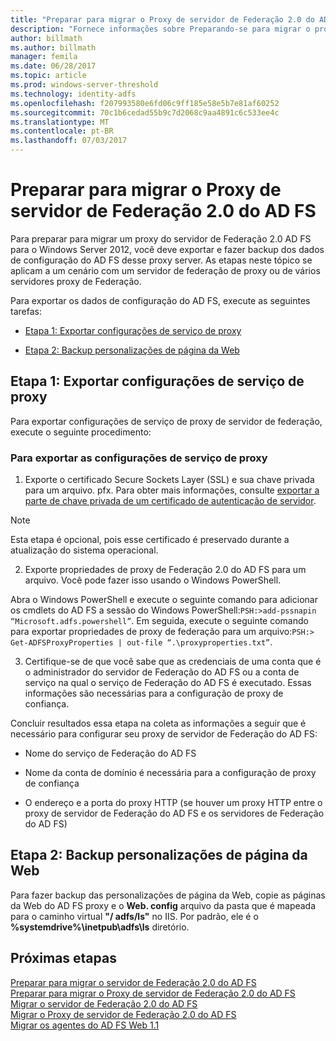 ```yaml
---
title: "Preparar para migrar o Proxy de servidor de Federação 2.0 do AD FS"
description: "Fornece informações sobre Preparando-se para migrar o proxy do servidor do AD FS para o Windows Server 2012."
author: billmath
ms.author: billmath
manager: femila
ms.date: 06/28/2017
ms.topic: article
ms.prod: windows-server-threshold
ms.technology: identity-adfs
ms.openlocfilehash: f207993580e6fd06c9ff185e58e5b7e81af60252
ms.sourcegitcommit: 70c1b6cedad55b9c7d2068c9aa4891c6c533ee4c
ms.translationtype: MT
ms.contentlocale: pt-BR
ms.lasthandoff: 07/03/2017
---
```

# <a name="prepare-to-migrate-the-ad-fs-20-federation-server-proxy"></a>Preparar para migrar o Proxy de servidor de Federação 2.0 do AD FS

Para preparar para migrar um proxy do servidor de Federação 2.0 AD FS para o Windows Server 2012, você deve exportar e fazer backup dos dados de configuração do AD FS desse proxy server.  As etapas neste tópico se aplicam a um cenário com um servidor de federação de proxy ou de vários servidores proxy de Federação.  
  
 Para exportar os dados de configuração do AD FS, execute as seguintes tarefas:  
  
-   [Etapa 1: Exportar configurações de serviço de proxy](#step-1-export-proxy-service-settings)  
  
-   [Etapa 2: Backup personalizações de página da Web](#step-2-back-up-webpage-customizations)  
  
##  <a name="step-1-export-proxy-service-settings"></a>Etapa 1: Exportar configurações de serviço de proxy  
 Para exportar configurações de serviço de proxy de servidor de federação, execute o seguinte procedimento:  
  
### <a name="to-export-proxy-service-settings"></a>Para exportar as configurações de serviço de proxy  
  
1.  Exporte o certificado Secure Sockets Layer (SSL) e sua chave privada para um arquivo. pfx. Para obter mais informações, consulte [exportar a parte de chave privada de um certificado de autenticação de servidor](export-the-private-key-portion-of-a-server-authentication-certificate.md).  
  
> [!NOTE]
>  Esta etapa é opcional, pois esse certificado é preservado durante a atualização do sistema operacional.  
  
2.  Exporte propriedades de proxy de Federação 2.0 do AD FS para um arquivo. Você pode fazer isso usando o Windows PowerShell.  
  
Abra o Windows PowerShell e execute o seguinte comando para adicionar os cmdlets do AD FS a sessão do Windows PowerShell:`PSH:>add-pssnapin “Microsoft.adfs.powershell”`. Em seguida, execute o seguinte comando para exportar propriedades de proxy de federação para um arquivo:`PSH:> Get-ADFSProxyProperties | out-file “.\proxyproperties.txt”`.  
  
3.  Certifique-se de que você sabe que as credenciais de uma conta que é o administrador do servidor de Federação do AD FS ou a conta de serviço na qual o serviço de Federação do AD FS é executado.  Essas informações são necessárias para a configuração de proxy de confiança.  
  
 Concluir resultados essa etapa na coleta as informações a seguir que é necessário para configurar seu proxy de servidor de Federação do AD FS:  
  
-   Nome do serviço de Federação do AD FS  
  
-   Nome da conta de domínio é necessária para a configuração de proxy de confiança  
  
-   O endereço e a porta do proxy HTTP (se houver um proxy HTTP entre o proxy de servidor de Federação do AD FS e os servidores de Federação do AD FS)  
  
##  <a name="step-2-back-up-webpage-customizations"></a>Etapa 2: Backup personalizações de página da Web  
 Para fazer backup das personalizações de página da Web, copie as páginas da Web do AD FS proxy e o **Web. config** arquivo da pasta que é mapeada para o caminho virtual **"/ adfs/ls"** no IIS.  Por padrão, ele é o **%systemdrive%\inetpub\adfs\ls** diretório.  
  
## <a name="next-steps"></a>Próximas etapas
 [Preparar para migrar o servidor de Federação 2.0 do AD FS](prepare-to-migrate-ad-fs-fed-server.md)   
 [Preparar para migrar o Proxy de servidor de Federação 2.0 do AD FS](prepare-to-migrate-ad-fs-fed-proxy.md)   
 [Migrar o servidor de Federação 2.0 do AD FS](migrate-the-ad-fs-fed-server.md)   
 [Migrar o Proxy de servidor de Federação 2.0 do AD FS](migrate-the-ad-fs-2-fed-server-proxy.md)   
 [Migrar os agentes do AD FS Web 1.1](migrate-the-ad-fs-web-agent.md)